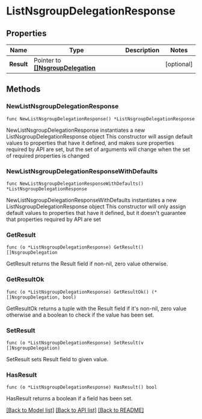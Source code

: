 # ListNsgroupDelegationResponse

## Properties

Name | Type | Description | Notes
------------ | ------------- | ------------- | -------------
**Result** | Pointer to [**[]NsgroupDelegation**](NsgroupDelegation.md) |  | [optional] 

## Methods

### NewListNsgroupDelegationResponse

`func NewListNsgroupDelegationResponse() *ListNsgroupDelegationResponse`

NewListNsgroupDelegationResponse instantiates a new ListNsgroupDelegationResponse object
This constructor will assign default values to properties that have it defined,
and makes sure properties required by API are set, but the set of arguments
will change when the set of required properties is changed

### NewListNsgroupDelegationResponseWithDefaults

`func NewListNsgroupDelegationResponseWithDefaults() *ListNsgroupDelegationResponse`

NewListNsgroupDelegationResponseWithDefaults instantiates a new ListNsgroupDelegationResponse object
This constructor will only assign default values to properties that have it defined,
but it doesn't guarantee that properties required by API are set

### GetResult

`func (o *ListNsgroupDelegationResponse) GetResult() []NsgroupDelegation`

GetResult returns the Result field if non-nil, zero value otherwise.

### GetResultOk

`func (o *ListNsgroupDelegationResponse) GetResultOk() (*[]NsgroupDelegation, bool)`

GetResultOk returns a tuple with the Result field if it's non-nil, zero value otherwise
and a boolean to check if the value has been set.

### SetResult

`func (o *ListNsgroupDelegationResponse) SetResult(v []NsgroupDelegation)`

SetResult sets Result field to given value.

### HasResult

`func (o *ListNsgroupDelegationResponse) HasResult() bool`

HasResult returns a boolean if a field has been set.


[[Back to Model list]](../README.md#documentation-for-models) [[Back to API list]](../README.md#documentation-for-api-endpoints) [[Back to README]](../README.md)


